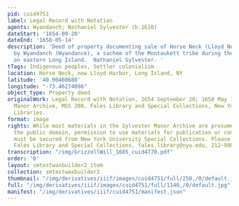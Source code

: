 ```yaml
---
pid: cuid4751
label: Legal Record with Notation
agents: Wyandanch; Nathaniel Sylvester (b.1610)
dateStart: '1654-09-20'
dateEnd: '1658-05-14'
description: 'Deed of property documenting sale of Horse Neck (Lloyd Neck, Long Island)
  by Wyandanch (Wyandance), a sachem of the Montaukett tribe during the mid-17th century
  on eastern Long Island.  Nathaniel Sylvester. '
tTags: Indigenous peoples, Settler colonialism
location: Horse Neck, now Lloyd Harbor, Long Island, NY
latitude: '40.90408688'
longitude: "-73.46274096"
object_type: Property deed
originalWork: Legal Record with Notation, 1654 September 20; 1658 May 14. Sylvester
  Manor Archive, MSS 208, Fales Library and Special Collections, New York University
  Libraries.
format: image
rights: While most materials in the Sylvester Manor Archive are presumed to be in
  the public domain, permission to use materials for publication or commercial purposes
  must be secured from New York University Special Collections. Please contact the
  Fales Library and Special Collections, fales.library@nyu.edu, 212-998-2596.
transcription: "/img/GrizzellWill_1685_cuid4770.pdf"
order: '0'
layout: smtestwaxbuilder2_item
collection: smtestwaxbuilder2
thumbnail: "/img/derivatives/iiif/images/cuid4751/full/250,/0/default.jpg"
full: "/img/derivatives/iiif/images/cuid4751/full/1140,/0/default.jpg"
manifest: "/img/derivatives/iiif/cuid4751/manifest.json"
---
```

